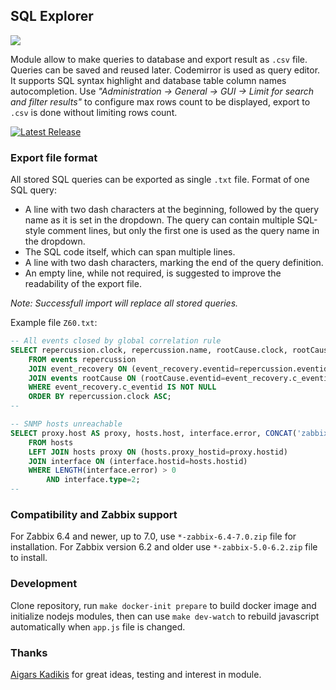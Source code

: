 ## SQL Explorer

![](doc/sqlexplorer.1.png)

Module allow to make queries to database and export result as `.csv` file. Queries can be saved and reused later.
Codemirror is used as query editor. It supports SQL syntax highlight and database table column names autocompletion.
Use *"Administration -> General -> GUI -> Limit for search and filter results"* to configure max rows count to be displayed,
export to `.csv` is done without limiting rows count.

[![Latest Release](https://img.shields.io/github/v/release/gr8b/zabbix-module-sqlexplorer)](https://github.com/gr8b/zabbix-module-sqlexplorer/releases)

### Export file format

All stored SQL queries can be exported as single `.txt` file. Format of one SQL query:
- A line with two dash characters at the beginning, followed by the query name as it is set in the dropdown. The query can contain multiple SQL-style comment lines, but only the first one is used as the query name in the dropdown.
- The SQL code itself, which can span multiple lines.
- A line with two dash characters, marking the end of the query definition.
- An empty line, while not required, is suggested to improve the readability of the export file.

_Note: Successfull import will replace all stored queries._

Example file `Z60.txt`:
```sql
-- All events closed by global correlation rule
SELECT repercussion.clock, repercussion.name, rootCause.clock, rootCause.name AS name
    FROM events repercussion
    JOIN event_recovery ON (event_recovery.eventid=repercussion.eventid)
    JOIN events rootCause ON (rootCause.eventid=event_recovery.c_eventid)
    WHERE event_recovery.c_eventid IS NOT NULL
    ORDER BY repercussion.clock ASC;
--

-- SNMP hosts unreachable
SELECT proxy.host AS proxy, hosts.host, interface.error, CONCAT('zabbix.php?action=host.edit&hostid=', hosts.hostid) AS goTo
    FROM hosts
    LEFT JOIN hosts proxy ON (hosts.proxy_hostid=proxy.hostid)
    JOIN interface ON (interface.hostid=hosts.hostid)
    WHERE LENGTH(interface.error) > 0
        AND interface.type=2;
--
```

### Compatibility and Zabbix support

For Zabbix 6.4 and newer, up to 7.0, use `*-zabbix-6.4-7.0.zip` file for installation.
For Zabbix version 6.2 and older use `*-zabbix-5.0-6.2.zip` file to install.

### Development

Clone repository, run `make docker-init prepare` to build docker image and initialize nodejs modules, then can use `make dev-watch` to rebuild javascript automatically when `app.js` file is changed.

### Thanks

[Aigars Kadikis](https://github.com/aigarskadikis/) for great ideas, testing and interest in module.
